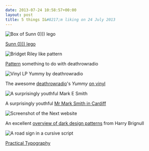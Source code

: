 ```yaml
---
date: 2013-07-24 10:58:57+00:00
layout: post
title: 5 things I&#8217;m liking on 24 July 2013
---
```


<img class="bleed" src="/uploads/jul24-images/sunn-lego.jpg" alt="Box of Sunn 0))) lego">

<p class="figcaption"><a href="http://electronicditch.files.wordpress.com/2012/04/sunn-o-box_dmdweb.jpg">Sunn 0))) lego</a></p>

<img class="bleed" src="/uploads/jul24-images/pattern.jpg" alt="Bridget Riley like pattern">

<p class="figcaption"><a href="http://i1.ytimg.com/vi/3zP6CabNRLM/maxresdefault.jpg">Pattern</a> something to do with deathrowradio</p>

<img class="bleed" src="/uploads/jul24-images/death-row-radio-yummy.jpg" alt="Vinyl LP Yummy by deathrowradio">

<p class="figcaption">The awesome <a href="http://www.distractionrecords.com/index.php/82-sample-data-articles/front-page/1148-joomla-3">deathrowradio</a>'s <cite>Yummy</cite> <a href="http://i1.ytimg.com/vi/3zP6CabNRLM/maxresdefault.jpg">on vinyl</a></p>


<img class="bleed" src="/uploads/jul24-images/mes.jpg" alt="A surprisingly youthful Mark E Smith">

<p class="figcaption">A surprisingly youthful <a href="http://25.media.tumblr.com/4c06288c53a4c727e38d9f48ea9d95d3/tumblr_mn8o6rPErB1s688owo1_1280.jpg">Mr Mark Smith in Cardiff</a></p>

<img class="bleed" src="/uploads/jul24-images/dark-patterns.png" alt="Screenshot of the Next website">

<p class="figcaption">An excellent <a href="http://www.90percentofeverything.com/2013/07/23/the-slippery-slope/">overview of dark design patterns</a> from Harry Brignull</p>

<img class="bleed" src="/uploads/jul24-images/typography.jpg" alt="A road sign in a cursive script">

<p class="figcaption"><a href="http://practicaltypography.com/">Practical Typography</a></p>